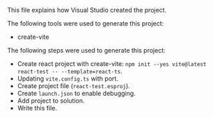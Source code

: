 This file explains how Visual Studio created the project.

The following tools were used to generate this project:
- create-vite

The following steps were used to generate this project:
- Create react project with create-vite: `npm init --yes vite@latest react-test -- --template=react-ts`.
- Updating `vite.config.ts` with port.
- Create project file (`react-test.esproj`).
- Create `launch.json` to enable debugging.
- Add project to solution.
- Write this file.
